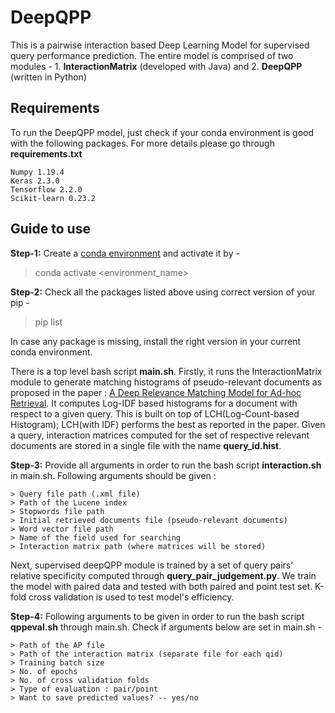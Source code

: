 ﻿# DeepQPP
This is a pairwise interaction based Deep Learning Model for supervised query performance prediction. The entire model is comprised of two modules - 1. **InteractionMatrix** (developed with Java) and 2. **DeepQPP** (written in Python) 

## Requirements
To run the DeepQPP model, just check if your conda environment is good with the following packages. For more details please go through **requirements.txt**
``````````````````````````````````````````````````````````````````````````````````````````
Numpy 1.19.4
Keras 2.3.0
Tensorflow 2.2.0
Scikit-learn 0.23.2
``````````````````````````````````````````````````````````````````````````````````````````

## Guide to use
**Step-1:** Create a [conda environment](https://phoenixnap.com/kb/how-to-install-anaconda-ubuntu-18-04-or-20-04) and activate it by - 
> conda activate <environment_name>

**Step-2:** Check all the packages listed above using correct version of your pip -
> pip list

In case any package is missing, install the right version in your current conda environment.

There is a top level bash script **main.sh**. Firstly, it runs the InteractionMatrix module to generate matching histograms of pseudo-relevant documents as proposed in the paper : [A Deep Relevance Matching Model for Ad-hoc Retrieval](https://dl.acm.org/doi/10.1145/2983323.2983769). It computes Log-IDF based histograms for a document with respect to a given query. This is built on top of LCH(Log-Count-based Histogram); LCH(with IDF) performs the best as reported in the paper. Given a query, interaction matrices computed for the set of respective relevant documents are stored in a single file with the name **query_id.hist**.

**Step-3:** Provide all arguments in order to run the bash script **interaction.sh** in main.sh. Following arguments should be given :
``````````````````````````````````````````````````````````````````````````````````````````
> Query file path (.xml file)
> Path of the Lucene index
> Stopwords file path
> Initial retrieved documents file (pseudo-relevant documents)
> Word vector file path
> Name of the field used for searching
> Interaction matrix path (where matrices will be stored)
``````````````````````````````````````````````````````````````````````````````````````````

Next, supervised deepQPP module is trained by a set of query pairs' relative specificity computed through **query_pair_judgement.py**. We train the model with paired data and tested with both paired and point test set. K-fold cross validation is used to test model's efficiency. 

**Step-4:** Following arguments to be given in order to run the bash script **qppeval.sh** through main.sh. Check if arguments below are set in main.sh -
``````````````````````````````````````````````````````````````````````````````````````````
> Path of the AP file
> Path of the interaction matrix (separate file for each qid)
> Training batch size
> No. of epochs
> No. of cross validation folds
> Type of evaluation : pair/point
> Want to save predicted values? -- yes/no
``````````````````````````````````````````````````````````````````````````````````````````
